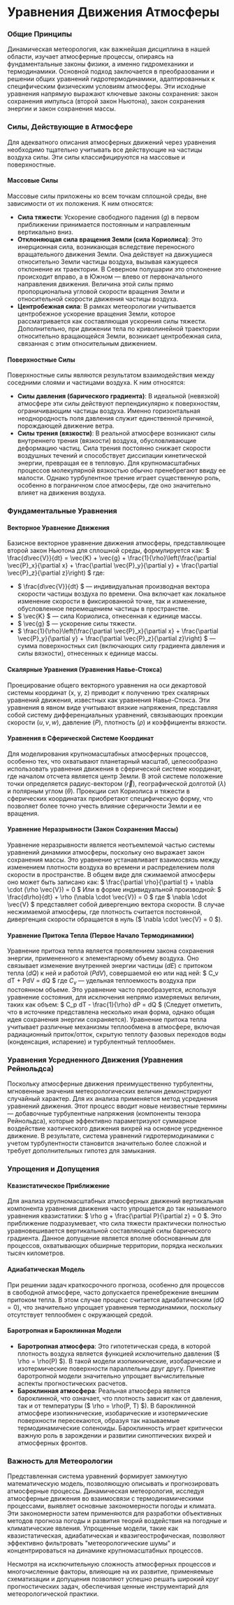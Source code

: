 # Уравнения Движения Атмосферы

### Общие Принципы

Динамическая метеорология, как важнейшая дисциплина в нашей области, изучает атмосферные процессы, опираясь на фундаментальные законы физики, а именно гидромеханики и термодинамики. Основной подход заключается в преобразовании и решении общих уравнений гидротермодинамики, адаптированных к специфическим физическим условиям атмосферы. Эти исходные уравнения напрямую выражают ключевые законы сохранения: закон сохранения импульса (второй закон Ньютона), закон сохранения энергии и закон сохранения массы.

### Силы, Действующие в Атмосфере

Для адекватного описания атмосферных движений через уравнения необходимо тщательно учитывать все действующие на частицы воздуха силы. Эти силы классифицируются на массовые и поверхностные.

#### Массовые Силы

Массовые силы приложены ко всем точкам сплошной среды, вне зависимости от их положения. К ним относятся:

* **Сила тяжести**: Ускорение свободного падения ($g$) в первом приближении принимается постоянным и направленным вертикально вниз.
* **Отклоняющая сила вращения Земли (сила Кориолиса)**: Это инерционная сила, возникающая вследствие переносного вращательного движения Земли. Она действует на движущиеся относительно Земли частицы воздуха, вызывая кажущееся отклонение их траектории. В Северном полушарии это отклонение происходит вправо, а в Южном — влево от первоначального направления движения. Величина этой силы прямо пропорциональна угловой скорости вращения Земли и относительной скорости движения частицы воздуха.
* **Центробежная сила**: В рамках метеорологии учитывается центробежное ускорение вращения Земли, которое рассматривается как составляющая ускорения силы тяжести. Дополнительно, при движении тела по криволинейной траектории относительно вращающейся Земли, возникает центробежная сила, связанная с этим относительным движением.

#### Поверхностные Силы

Поверхностные силы являются результатом взаимодействия между соседними слоями и частицами воздуха. К ним относятся:

* **Силы давления (барического градиента)**: В идеальной (невязкой) атмосфере эти силы действуют перпендикулярно к поверхностям, ограничивающим частицы воздуха. Именно горизонтальная неоднородность поля давления служит единственной причиной, порождающей движение ветра.
* **Силы трения (вязкости)**: В реальной атмосфере возникают силы внутреннего трения (вязкости) воздуха, обусловливающие деформацию частиц. Сила трения постоянно снижает скорости воздушных течений и способствует диссипации кинетической энергии, превращая ее в тепловую. Для крупномасштабных процессов молекулярной вязкостью обычно пренебрегают ввиду ее малости. Однако турбулентное трение играет существенную роль, особенно в пограничном слое атмосферы, где оно значительно влияет на движения воздуха.

### Фундаментальные Уравнения

#### Векторное Уравнение Движения

Базисное векторное уравнение движения атмосферы, представляющее второй закон Ньютона для сплошной среды, формулируется как:
$ \frac{d\vec{V}}{dt} = \vec{K} + \vec{g} + \frac{1}{\rho}\left(\frac{\partial \vec{P}_x}{\partial x} + \frac{\partial \vec{P}_y}{\partial y} + \frac{\partial \vec{P}_z}{\partial z}\right) $
где:

* $ \frac{d\vec{V}}{dt} $ — индивидуальная производная вектора скорости частицы воздуха по времени. Она включает как локальное изменение скорости в фиксированной точке, так и изменение, обусловленное перемещением частицы в пространстве.
* $ \vec{K} $ — сила Кориолиса, отнесенная к единице массы.
* $ \vec{g} $ — ускорение силы тяжести.
* $ \frac{1}{\rho}\left(\frac{\partial \vec{P}_x}{\partial x} + \frac{\partial \vec{P}_y}{\partial y} + \frac{\partial \vec{P}_z}{\partial z}\right) $ — сумма поверхностных сил (включающих силу градиента давления и силы вязкости), отнесенных к единице массы.

#### Скалярные Уравнения (Уравнения Навье-Стокса)

Проецирование общего векторного уравнения на оси декартовой системы координат (x, y, z) приводит к получению трех скалярных уравнений движения, известных как уравнения Навье-Стокса. Эти уравнения в явном виде учитывают вязкие напряжения, представляя собой систему дифференциальных уравнений, связывающих проекции скорости ($u, v, w$), давление ($P$), плотность ($\rho$) и коэффициенты вязкости.

#### Уравнения в Сферической Системе Координат

Для моделирования крупномасштабных атмосферных процессов, особенно тех, что охватывают планетарный масштаб, целесообразно использовать уравнения движения в сферической системе координат, где началом отсчета является центр Земли. В этой системе положение точки определяется радиус-вектором ($\vec{r}$), географической долготой ($\lambda$) и полярным углом ($\theta$). Проекции сил Кориолиса и тяжести в сферических координатах приобретают специфическую форму, что позволяет более точно учесть влияние сферичности Земли и ее вращения.

#### Уравнение Неразрывности (Закон Сохранения Массы)

Уравнение неразрывности является неотъемлемой частью системы уравнений динамики атмосферы, поскольку оно выражает закон сохранения массы. Это уравнение устанавливает взаимосвязь между изменением плотности воздуха во времени и распределением поля скорости в пространстве. В общем виде для сжимаемой атмосферы оно может быть записано как:
$ \frac{\partial \rho}{\partial t} + \nabla \cdot (\rho \vec{V}) = 0 $
Или в форме индивидуальной производной:
$ \frac{d\rho}{dt} + \rho (\nabla \cdot \vec{V}) = 0 $
где $ \nabla \cdot \vec{V} $ представляет собой дивергенцию вектора скорости. В случае несжимаемой атмосферы, где плотность считается постоянной, дивергенция скорости обращается в нуль ($ \nabla \cdot \vec{V} = 0 $).

#### Уравнение Притока Тепла (Первое Начало Термодинамики)

Уравнение притока тепла является проявлением закона сохранения энергии, примененного к элементарному объему воздуха. Оно связывает изменение внутренней энергии частицы ($dE$) с притоком тепла ($dQ$) к ней и работой ($PdV$), совершаемой ею или над ней:
$ C_v dT + PdV = dQ $
где $C_v$ — удельная теплоемкость воздуха при постоянном объеме. Это уравнение часто преобразуется, используя уравнение состояния, для исключения непрямо измеряемых величин, таких как объем:
$ C_p dT - \frac{1}{\rho} dP = dQ $ (Следует отметить, что в источнике представлена несколько иная форма, однако общая идея сохранения энергии сохраняется).
Уравнение притока тепла учитывает различные механизмы теплообмена в атмосфере, включая радиационный приток/отток, скрытую теплоту фазовых переходов воды (конденсация, испарение) и турбулентный теплообмен.

### Уравнения Усредненного Движения (Уравнения Рейнольдса)

Поскольку атмосферные движения преимущественно турбулентны, мгновенные значения метеорологических величин демонстрируют случайный характер. Для их анализа применяется метод усреднения уравнений движения. Этот процесс вводит новые неизвестные термины — добавочные турбулентные напряжения (компоненты тензора Рейнольдса), которые эффективно параметризуют суммарное воздействие хаотического движения вихрей на основное усредненное движение. В результате, система уравнений гидротермодинамики с учетом турбулентности становится значительно более сложной и требует дополнительных гипотез для замыкания.

### Упрощения и Допущения

#### Квазистатическое Приближение

Для анализа крупномасштабных атмосферных движений вертикальная компонента уравнения движения часто упрощается до так называемого уравнения квазистатики: $ \rho g + \frac{\partial P}{\partial z} = 0 $. Это приближение подразумевает, что сила тяжести практически полностью уравновешивается вертикальной составляющей силы барического градиента. Данное допущение является вполне обоснованным для процессов, охватывающих обширные территории, порядка нескольких тысяч километров.

#### Адиабатическая Модель

При решении задач краткосрочного прогноза, особенно для процессов в свободной атмосфере, часто допускается пренебрежение внешним притоком тепла. В этом случае процесс считается адиабатическим ($dQ=0$), что значительно упрощает уравнения термодинамики, поскольку отсутствует теплообмен с окружающей средой.

#### Баротропная и Бароклинная Модели

* **Баротропная атмосфера**: Это гипотетическая среда, в которой плотность воздуха является функцией исключительно давления ($ \rho = \rho(P) $). В такой модели изопикнические, изобарические и изотермические поверхности параллельны друг другу. Принятие баротропной модели значительно упрощает вычислительные аспекты прогностических расчетов.
* **Бароклинная атмосфера**: Реальная атмосфера является бароклинной, что означает, что плотность зависит как от давления, так и от температуры ($ \rho = \rho(P, T) $). В бароклинной атмосфере изопикнические, изобарические и изотермические поверхности пересекаются, образуя так называемые термодинамические соленоиды. Бароклинность играет критически важную роль в зарождении и развитии синоптических вихрей и атмосферных фронтов.

### Важность для Метеорологии

Представленная система уравнений формирует замкнутую математическую модель, позволяющую описывать и прогнозировать атмосферные процессы. Динамическая метеорология, исследуя атмосферные движения во взаимосвязи с термодинамическими процессами, выявляет основные закономерности погоды и климата. Эти закономерности затем применяются для разработки объективных методов прогноза погоды и развития теорий воздействия на погодные и климатические явления. Упрощенные модели, такие как квазистатическая, адиабатическая и квазигеострофическая, позволяют эффективно фильтровать "метеорологические шумы" и концентрироваться на динамике крупномасштабных процессов.

Несмотря на исключительную сложность атмосферных процессов и многочисленные факторы, влияющие на их развитие, применяемые схематизации и допущения позволяют успешно решать широкий круг прогностических задач, обеспечивая ценные инструментарий для метеорологической практики.
